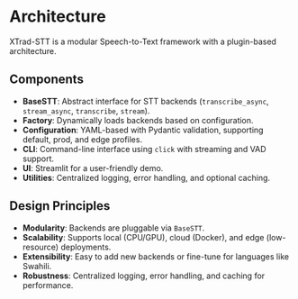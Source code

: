 # Architecture

XTrad-STT is a modular Speech-to-Text framework with a plugin-based architecture.

## Components
- **BaseSTT**: Abstract interface for STT backends (`transcribe_async`, `stream_async`, `transcribe`, `stream`).
- **Factory**: Dynamically loads backends based on configuration.
- **Configuration**: YAML-based with Pydantic validation, supporting default, prod, and edge profiles.
- **CLI**: Command-line interface using `click` with streaming and VAD support.
- **UI**: Streamlit for a user-friendly demo.
- **Utilities**: Centralized logging, error handling, and optional caching.

## Design Principles
- **Modularity**: Backends are pluggable via `BaseSTT`.
- **Scalability**: Supports local (CPU/GPU), cloud (Docker), and edge (low-resource) deployments.
- **Extensibility**: Easy to add new backends or fine-tune for languages like Swahili.
- **Robustness**: Centralized logging, error handling, and caching for performance.